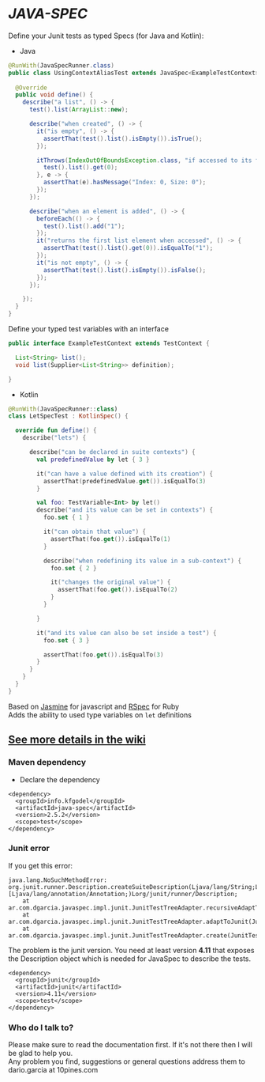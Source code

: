 # *JAVA-SPEC* #

Define your Junit tests as typed Specs (for Java and Kotlin):  

- Java
```java
@RunWith(JavaSpecRunner.class)
public class UsingContextAliasTest extends JavaSpec<ExampleTestContext> {
  
  @Override
  public void define() {
    describe("a list", () -> {
      test().list(ArrayList::new);

      describe("when created", () -> {
        it("is empty", () -> {
          assertThat(test().list().isEmpty()).isTrue();
        });

        itThrows(IndexOutOfBoundsException.class, "if accessed to its first element", () -> {
          test().list().get(0);
        }, e -> {
          assertThat(e).hasMessage("Index: 0, Size: 0");
        });
      });

      describe("when an element is added", () -> {
        beforeEach(() -> {
          test().list().add("1");
        });
        it("returns the first list element when accessed", () -> {
          assertThat(test().list().get(0)).isEqualTo("1");
        });
        it("is not empty", () -> {
          assertThat(test().list().isEmpty()).isFalse();
        });
      });

    });
  }
}
```

Define your typed test variables with an interface
```java
public interface ExampleTestContext extends TestContext {

  List<String> list();
  void list(Supplier<List<String>> definition);

}
```

- Kotlin
```kotlin
@RunWith(JavaSpecRunner::class)
class LetSpecTest : KotlinSpec() {

  override fun define() {
    describe("lets") {

      describe("can be declared in suite contexts") {
        val predefinedValue by let { 3 }

        it("can have a value defined with its creation") {
          assertThat(predefinedValue.get()).isEqualTo(3)
        }

        val foo: TestVariable<Int> by let()
        describe("and its value can be set in contexts") {
          foo.set { 1 }

          it("can obtain that value") {
            assertThat(foo.get()).isEqualTo(1)
          }

          describe("when redefining its value in a sub-context") {
            foo.set { 2 }

            it("changes the original value") {
              assertThat(foo.get()).isEqualTo(2)
            }
          }

        }

        it("and its value can also be set inside a test") {
          foo.set { 3 }

          assertThat(foo.get()).isEqualTo(3)
        }
      }
    }
  }
}
```


Based on [Jasmine](http://jasmine.github.io/) for javascript and [RSpec](http://rspec.info/) for Ruby  
Adds the ability to used type variables on `let` definitions  

## **[See more details in the wiki](https://github.com/kfgodel/java-spec/wiki)**


### Maven dependency ###

* Declare the dependency
```
<dependency>
  <groupId>info.kfgodel</groupId>
  <artifactId>java-spec</artifactId>
  <version>2.5.2</version>
  <scope>test</scope>
</dependency>
```

### Junit error
If you get this error:
```
java.lang.NoSuchMethodError: org.junit.runner.Description.createSuiteDescription(Ljava/lang/String;Ljava/io/Serializable;[Ljava/lang/annotation/Annotation;)Lorg/junit/runner/Description;
    at ar.com.dgarcia.javaspec.impl.junit.JunitTestTreeAdapter.recursiveAdaptToJunit(JunitTestTreeAdapter.java:48)
    at ar.com.dgarcia.javaspec.impl.junit.JunitTestTreeAdapter.adaptToJunit(JunitTestTreeAdapter.java:39)
    at ar.com.dgarcia.javaspec.impl.junit.JunitTestTreeAdapter.create(JunitTestTreeAdapter.java:27)
```
The problem is the junit version. You need at least version **4.11** that exposes the Description object which is needed for JavaSpec to describe the tests.  

```
<dependency>
  <groupId>junit</groupId>
  <artifactId>junit</artifactId>
  <version>4.11</version>
  <scope>test</scope>
</dependency>
```


### Who do I talk to? ###

Please make sure to read the documentation first. If it's not there then I will be glad to help you.  
Any problem you find, suggestions or general questions address them to dario.garcia at 10pines.com
